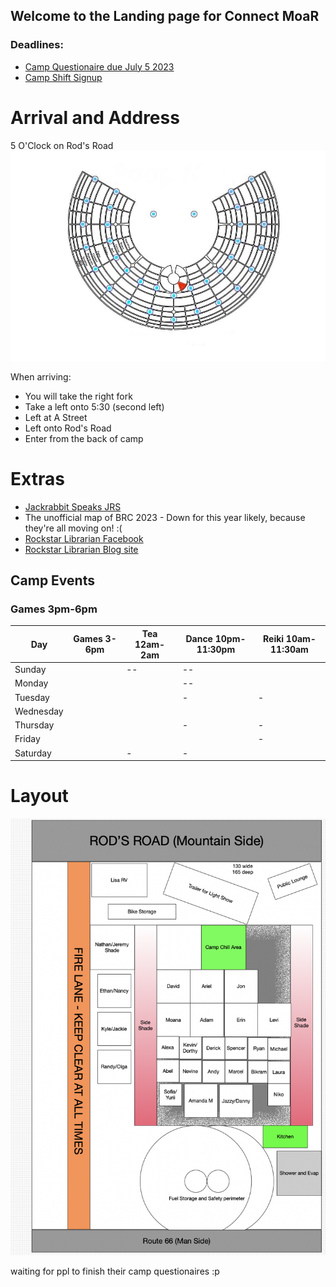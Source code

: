 ## Welcome to the Landing page for Connect MoaR

### Deadlines:
* [Camp Questionaire due July 5 2023](https://forms.gle/XLcBT425rB7dYvuY9)
* [Camp Shift Signup](https://forms.gle/iryLB4qWp74a2Xij8)

# Arrival and Address
5 O'Clock on Rod's Road
<img src="./images/Camp_rough_location.jpg">

When arriving: 
* You will take the right fork
* Take a left onto 5:30 (second left)
* Left at A Street
* Left onto Rod's Road
* Enter from the back of camp


# Extras
* [Jackrabbit Speaks JRS](https://burningman.org/news/jrs/)
* The unofficial map of BRC 2023 - Down for this year likely, because they're all moving on! :( 
* [Rockstar Librarian Facebook](https://www.facebook.com/rockstarlibrarianpage/)
* [Rockstar Librarian Blog site](https://www.rockstarlibrarian.com/)



## Camp Events
### Games  3pm-6pm

| Day| Games 3-6pm| Tea 12am-2am| Dance 10pm-11:30pm| Reiki 10am-11:30am|
| --- | --- | --- | --- | --- |
|Sunday|| -- | -- | 
|Monday|||  -- |
|Tuesday||| - | - |
|Wednesday||  |
|Thursday||| - | -|
|Friday||| | - |
|Saturday|| - | - |


# Layout


<img src="images/camp-layout-2023.png" alt="Camp Layout" />

waiting for ppl to finish their camp questionaires  :p

